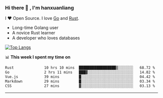 ### Hi there 👋 , I'm hanxuanliang

<!--
**hanxuanliang/hanxuanliang** is a ✨ _special_ ✨ repository because its `README.md` (this file) appears on your GitHub profile.

Here are some ideas to get you started:

- 🔭 I’m currently working on ...
- 🌱 I’m currently learning ...
- 👯 I’m looking to collaborate on ...
- 🤔 I’m looking for help with ...
- 💬 Ask me about ...
- 📫 How to reach me: ...
- 😄 Pronouns: ...
- ⚡ Fun fact: ...
-->
I ❤ Open Source. I love [Go](https://golang.org) and [Rust](https://www.rust-lang.org/zh-CN/).

* Long-time Golang user
* A novice Rust learner
* A developer who loves databases

[![Top Langs](https://github-readme-stats.vercel.app/api?username=hanxuanliang&show_icons=true&count_private=true&line_height=40)](https://github.com/anuraghazra/github-readme-stats)

📊 **This week I spent my time on**
<!--START_SECTION:waka-->

```txt
Rust              10 hrs 10 mins  █████████████████▒░░░░░░░   68.72 %
Go                2 hrs 11 mins   ███▓░░░░░░░░░░░░░░░░░░░░░   14.82 %
Vue.js            39 mins         █░░░░░░░░░░░░░░░░░░░░░░░░   04.42 %
Markdown          29 mins         █░░░░░░░░░░░░░░░░░░░░░░░░   03.34 %
CSS               27 mins         ▓░░░░░░░░░░░░░░░░░░░░░░░░   03.13 %
```

<!--END_SECTION:waka-->

***
